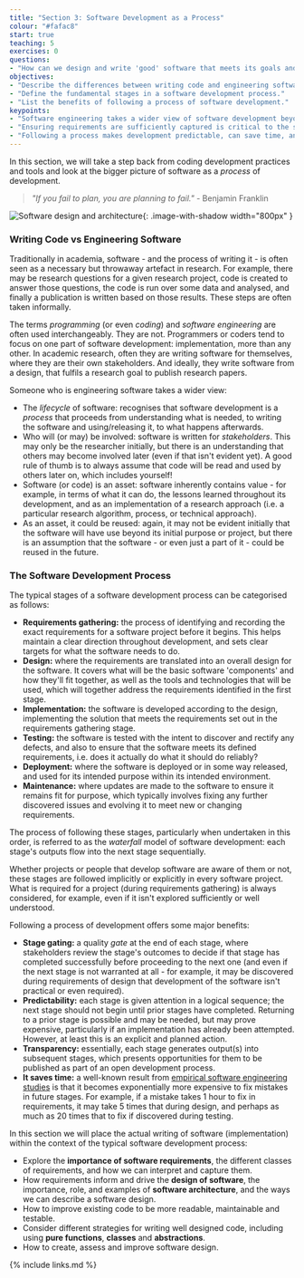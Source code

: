 ```yaml
---
title: "Section 3: Software Development as a Process"
colour: "#fafac8"
start: true
teaching: 5
exercises: 0
questions:
- "How can we design and write 'good' software that meets its goals and requirements?"
objectives:
- "Describe the differences between writing code and engineering software."
- "Define the fundamental stages in a software development process."
- "List the benefits of following a process of software development."
keypoints:
- "Software engineering takes a wider view of software development beyond programming (or coding)."
- "Ensuring requirements are sufficiently captured is critical to the success of any project."
- "Following a process makes development predictable, can save time, and helps ensure each stage of development is given sufficient consideration before proceeding to the next."
---
```


In this section, we will take a step back from coding development practices and tools
and look at the bigger picture of software as a *process* of development.

> *"If you fail to plan, you are planning to fail."* - Benjamin Franklin

![Software design and architecture](../fig/section3-overview.png){: .image-with-shadow width="800px" }

### Writing Code vs Engineering Software

Traditionally in academia, software - and the process of writing it -
is often seen as a necessary but throwaway artefact in research.
For example, there may be research questions for a given research project,
code is created to answer those questions,
the code is run over some data and analysed,
and finally a publication is written based on those results.
These steps are often taken informally.

The terms *programming* (or even *coding*) and *software engineering* are often used interchangeably.
They are not.
Programmers or coders tend to focus on one part of software development:
implementation, more than any other.
In academic research, often they are writing software for themselves,
where they are their own stakeholders.
And ideally, they write software from a design,
that fulfils a research goal to publish research papers.

Someone who is engineering software takes a wider view:

- The *lifecycle* of software: recognises that software development is a *process*
  that proceeds from understanding what is needed,
  to writing the software and using/releasing it,
  to what happens afterwards.
- Who will (or may) be involved: software is written for *stakeholders*.
  This may only be the researcher initially,
  but there is an understanding that others may become involved later
  (even if that isn't evident yet).
  A good rule of thumb is to always assume that
  code will be read and used by others later on, which includes yourself!
- Software (or code) is an asset: software inherently contains value -
  for example, in terms of what it can do,
  the lessons learned throughout its development,
  and as an implementation of a research approach
  (i.e. a particular research algorithm, process, or technical approach).
- As an asset, it could be reused:
  again, it may not be evident initially that the software will have use
  beyond its initial purpose or project,
  but there is an assumption that the software - or even just a part of it -
  could be reused in the future.

### The Software Development Process

The typical stages of a software development process can be categorised as follows:

- **Requirements gathering:**
  the process of identifying and recording the exact requirements for a software project
  before it begins.
  This helps maintain a clear direction throughout development,
  and sets clear targets for what the software needs to do.
- **Design:** where the requirements are translated into an overall design for the software.
  It covers what will be the basic software 'components' and how they'll fit together,
  as well as the tools and technologies that will be used,
  which will together address the requirements identified in the first stage.
- **Implementation:** the software is developed according to the design,
  implementing the solution that meets the requirements
  set out in the requirements gathering stage.
- **Testing:** the software is tested with the intent to discover and rectify any defects,
  and also to ensure that the software meets its defined requirements,
  i.e. does it actually do what it should do reliably?
- **Deployment:** where the software is deployed or in some way released,
  and used for its intended purpose within its intended environment.
- **Maintenance:** where updates are made to the software to ensure it remains fit for purpose,
  which typically involves fixing any further discovered issues
  and evolving it to meet new or changing requirements.

The process of following these stages, particularly when undertaken in this order,
is referred to as the *waterfall* model of software development:
each stage's outputs flow into the next stage sequentially.

Whether projects or people that develop software are aware of them or not,
these stages are followed implicitly or explicitly in every software project.
What is required for a project (during requirements gathering) is always considered, for example,
even if it isn't explored sufficiently or well understood.

Following a process of development offers some major benefits:

- **Stage gating:** a quality *gate* at the end of each stage,
  where stakeholders review the stage's outcomes to decide
  if that stage has completed successfully before proceeding to the next one
  (and even if the next stage is not warranted at all -
  for example, it may be discovered during requirements of design
  that development of the software isn't practical or even required).
- **Predictability:** each stage is given attention in a logical sequence;
  the next stage should not begin until prior stages have completed.
  Returning to a prior stage is possible and may be needed, but may prove expensive,
  particularly if an implementation has already been attempted.
  However, at least this is an explicit and planned action.
- **Transparency:** essentially, each stage generates output(s) into subsequent stages,
  which presents opportunities for them to be published
  as part of an open development process.
- **It saves time:** a well-known result from
  [empirical software engineering studies](https://web.archive.org/web/20160731150816/http://superwebdeveloper.com/2009/11/25/the-incredible-rate-of-diminishing-returns-of-fixing-software-bugs/)
  is that it becomes exponentially more expensive to fix mistakes in future stages.
  For example, if a mistake takes 1 hour to fix in requirements,
  it may take 5 times that during design,
  and perhaps as much as 20 times that to fix if discovered during testing.

In this section we will place the actual writing of software (implementation)
within the context of the typical software development process:

- Explore the **importance of software requirements**,
  the different classes of requirements,
  and how we can interpret and capture them.
- How requirements inform and drive the **design of software**,
  the importance, role, and examples of **software architecture**,
  and the ways we can describe a software design.
- How to improve existing code to be more readable, maintainable and testable.
- Consider different strategies for writing well designed code, including
  using **pure functions**, **classes** and **abstractions**.
- How to create, assess and improve software design.


{% include links.md %}

